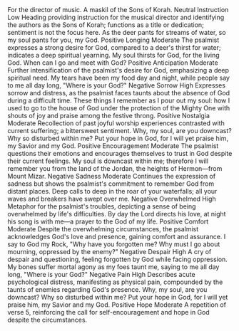 <sentimentAnalysis>
    <psalm number="42">
        <verse number="0">
            <text>For the director of music. A maskil of the Sons of Korah.</text>
            <polarity>Neutral</polarity>
            <emotion>Instruction</emotion>
            <intensity>Low</intensity>
            <context>Heading providing instruction for the musical director and identifying the authors as the Sons of Korah; functions as a title or dedication; sentiment is not the focus here.</context>
        </verse>
        <verse number="1">
            <text>As the deer pants for streams of water, so my soul pants for you, my God.</text>
            <polarity>Positive</polarity>
            <emotion>Longing</emotion>
            <intensity>Moderate</intensity>
            <context>The psalmist expresses a strong desire for God, compared to a deer's thirst for water; indicates a deep spiritual yearning.</context>
        </verse>
        <verse number="2">
            <text>My soul thirsts for God, for the living God. When can I go and meet with God?</text>
            <polarity>Positive</polarity>
            <emotion>Anticipation</emotion>
            <intensity>Moderate</intensity>
            <context>Further intensification of the psalmist's desire for God, emphasizing a deep spiritual need.</context>
        </verse>
        <verse number="3">
            <text>My tears have been my food day and night, while people say to me all day long, "Where is your God?"</text>
            <polarity>Negative</polarity>
            <emotion>Sorrow</emotion>
            <intensity>High</intensity>
            <context>Expresses sorrow and distress, as the psalmist faces taunts about the absence of God during a difficult time.</context>
        </verse>
        <verse number="4">
            <text>These things I remember as I pour out my soul: how I used to go to the house of God under the protection of the Mighty One with shouts of joy and praise among the festive throng.</text>
            <polarity>Positive</polarity>
            <emotion>Nostalgia</emotion>
            <intensity>Moderate</intensity>
            <context>Recollection of past joyful worship experiences contrasted with current suffering; a bittersweet sentiment.</context>
        </verse>
        <verse number="5">
            <text>Why, my soul, are you downcast? Why so disturbed within me? Put your hope in God, for I will yet praise him, my Savior and my God.</text>
            <polarity>Positive</polarity>
            <emotion>Encouragement</emotion>
            <intensity>Moderate</intensity>
            <context>The psalmist questions their emotions and encourages themselves to trust in God despite their current feelings.</context>
        </verse>
        <verse number="6">
            <text>My soul is downcast within me; therefore I will remember you from the land of the Jordan, the heights of Hermon—from Mount Mizar.</text>
            <polarity>Negative</polarity>
            <emotion>Sadness</emotion>
            <intensity>Moderate</intensity>
            <context>Continues the expression of sadness but shows the psalmist's commitment to remember God from distant places.</context>
        </verse>
        <verse number="7">
            <text>Deep calls to deep in the roar of your waterfalls; all your waves and breakers have swept over me.</text>
            <polarity>Negative</polarity>
            <emotion>Overwhelmed</emotion>
            <intensity>High</intensity>
            <context>Metaphor for the psalmist's troubles, depicting a sense of being overwhelmed by life's difficulties.</context>
        </verse>
        <verse number="8">
            <text>By day the Lord directs his love, at night his song is with me—a prayer to the God of my life.</text>
            <polarity>Positive</polarity>
            <emotion>Comfort</emotion>
            <intensity>Moderate</intensity>
            <context>Despite the overwhelming circumstances, the psalmist acknowledges God's love and presence, gaining comfort and assurance.</context>
        </verse>
        <verse number="9">
            <text>I say to God my Rock, "Why have you forgotten me? Why must I go about mourning, oppressed by the enemy?"</text>
            <polarity>Negative</polarity>
            <emotion>Despair</emotion>
            <intensity>High</intensity>
            <context>A cry of despair and questioning, feeling forgotten by God while facing oppression.</context>
        </verse>
        <verse number="10">
            <text>My bones suffer mortal agony as my foes taunt me, saying to me all day long, "Where is your God?"</text>
            <polarity>Negative</polarity>
            <emotion>Pain</emotion>
            <intensity>High</intensity>
            <context>Describes acute psychological distress, manifesting as physical pain, compounded by the taunts of enemies regarding God's presence.</context>
        </verse>
        <verse number="11">
            <text>Why, my soul, are you downcast? Why so disturbed within me? Put your hope in God, for I will yet praise him, my Savior and my God.</text>
            <polarity>Positive</polarity>
            <emotion>Hope</emotion>
            <intensity>Moderate</intensity>
            <context>A repetition of verse 5, reinforcing the call for self-encouragement and hope in God despite the circumstances.</context>
        </verse>
    </psalm>
</sentimentAnalysis>